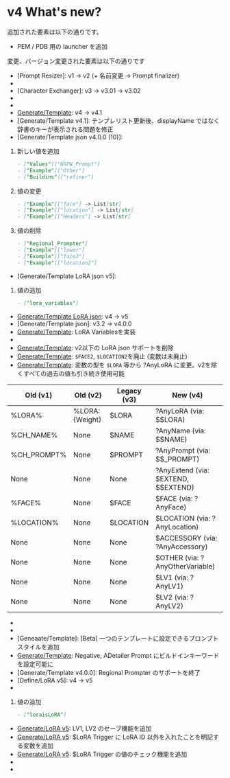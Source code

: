 # v4 What's new?
追加された要素は以下の通りです。
- PEM / PDB 用の launcher を追加

変更、バージョン変更された要素は以下の通りです
- [Prompt Resizer]: v1 -> v2 (+ 名前変更 -> Prompt finalizer)
- [Prompt finalizer v2]: 全体的なコードの書き直し
- [Character Exchanger]: v3 -> v3.01 -> v3.02
- [Character Exchanger v3.01]: クラス化に対応、各バージョンの呼び出しを可能に (大幅な変更がある場合に限る)
- [Character Exchanger v3.02]: v4変数に対応
- [Generate/Template]: v4 -> v4.1
- [Generate/Template v4.1]:  テンプレリスト更新後、displayName ではなく辞書のキーが表示される問題を修正
- [Generate/Template json v4.0.0 (10)]:
1. 新しい値を追加
   ```md
   - ["Values"]["NSFW_Prompt"]
   - ["Example"]["Other"]
   - ["Buildins"]["refiner"]
   ```
2. 値の変更
   ```md
   - ["Example"]["face"] -> List[str]
   - ["Example"]["location"] -> List[str]
   - ["Example"]["Headers"] -> List[str]
3. 値の削除
   ```md
   - ["Regional_Prompter"]
   - ["Example"]["lower"]
   - ["Example"]["face2"]
   - ["Example"]["location2"]
   ```
- [Generate/Template LoRA json v5]: 
1. 値の追加
   ```md
   - ["lora_variables"]
   ```
- [Generate/Template LoRA json]: v4 -> v5
- [Generate/Template json]: v3.2 -> v4.0.0
- [Generate/Template]: LoRA Variablesを実装
- [Generate/Template]: v4.0.0以下のjsonサポートを削除
- [Generate/Template]: v2以下の LoRA json サポートを削除
- [Generate/Template]: `$FACE2`, `$LOCATION2`を廃止 (変数は未廃止)
- [Generate/Template]: 変数の型を `$LORA` 等から ?AnyLoRA に変更。v2を除くすべての過去の値も引き続き使用可能 

| Old (v1) | Old (v2) | Legacy (v3) | New (v4) |
| --- | --- | --- | --- |
| %LORA% | %LORA:{Weight} | $LORA | ?AnyLoRA (via: $$LORA) |
| %CH_NAME% | None | $NAME | ?AnyName (via: $$NAME) |
| %CH_PROMPT% | None | $PROMPT | ?AnyPrompt (via: $$_PROMPT) |
| None | None | None | ?AnyExtend (via: $EXTEND, $$EXTEND) |
| %FACE% | None | $FACE | $FACE (via: ?AnyFace) |
| %LOCATION% | None | $LOCATION | $LOCATION (via: ?AnyLocation) |
| None | None | None | $ACCESSORY (via: ?AnyAccessory) |
| None | None | None | $OTHER (via: ?AnyOtherVariable) |
| None | None | None | $LV1 (via: ?AnyLV1) |
| None | None | None | $LV2 (via: ?AnyLV2) |

- [Generate/Tempalte]: ビルドイン変数のショートカットを作成可能に (現在 config.json でのみ)
- [Generate/Template]: 2つの変数を定義可能、4つの変数を設定可能に
- [Geneaate/Template]: [Beta] 一つのテンプレートに設定できるプロンプトスタイルを追加
- [Generate/Template]: Negative, ADetailer Prompt にビルドインキーワードを設定可能に
- [Generate/Template v4.0.0]: Regional Prompter のサポートを終了
- [Define/LoRA v5]: v4 -> v5
- [Generate/Template LoRA json]: いくつかの値を追加
1. 値の追加
   ```md
   - ["loraisLoRA"]
   ```
- [Generate/LoRA v5]: LV1, LV2 のセーブ機能を追加
- [Generate/LoRA v5]: $LoRA Trigger に LoRA ID 以外を入れたことを明記する変数を追加
- [Generate/LoRA v5]: $LoRA Trigger の値のチェック機能を追加
- [Generate/LoRA v5]: Load関数の対応バージョンを変更 (v2~v4 -> v4~v5)
- [Generate/LoRA v5]: Load機能による上書きが行われた際に、draftを保存する機能を削除 (プリントアウトに変更)